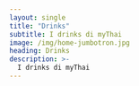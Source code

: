 ```yaml
---
layout: single
title: "Drinks"
subtitle: I drinks di myThai
image: /img/home-jumbotron.jpg
heading: Drinks
description: >-
  I drinks di myThai
---
```


